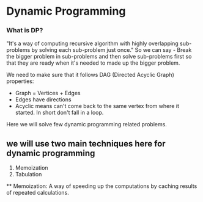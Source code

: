 # Dynamic Programming
### What is DP?
"It's a way of computing recursive algorithm with highly overlapping sub-problems by solving each sub-problem just once."
So we can say -
Break the bigger problem in sub-problems and then solve sub-problems first so that they are ready when it's needed to made up the bigger problem.

We need to make sure that it follows DAG (Directed Acyclic Graph) properties:
* Graph = Vertices + Edges
* Edges have directions
* Acyclic means can't come back to the same vertex from where it started. In short don't fall in a loop.

Here we will solve few dynamic programming related problems.

## we will use two main techniques here for dynamic programming
1. Memoization
2. Tabulation

** Memoization:
A way of speeding up the computations by caching results of repeated calculations.

